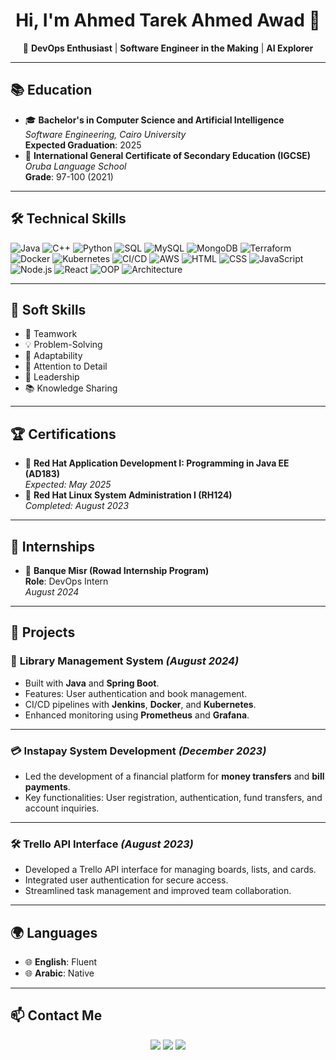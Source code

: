 <h1 align="center">Hi, I'm Ahmed Tarek Ahmed Awad 👋</h1>

<p align="center">
  🌟 <strong>DevOps Enthusiast</strong> | <strong>Software Engineer in the Making</strong> | <strong>AI Explorer</strong>
</p>

---

## 📚 **Education**
- 🎓 **Bachelor's in Computer Science and Artificial Intelligence**  
  *Software Engineering, Cairo University*  
  **Expected Graduation**: 2025  
- 📜 **International General Certificate of Secondary Education (IGCSE)**  
  *Oruba Language School*  
  **Grade**: 97-100 (2021)

---

## 🛠️ **Technical Skills**



 ![Java](https://img.shields.io/badge/Java-007396?style=for-the-badge&logo=java&logoColor=white) ![C++](https://img.shields.io/badge/C++-00599C?style=for-the-badge&logo=cplusplus&logoColor=white) ![Python](https://img.shields.io/badge/Python-3776AB?style=for-the-badge&logo=python&logoColor=white) ![SQL](https://img.shields.io/badge/SQL-336791?style=for-the-badge&logo=postgresql&logoColor=white) ![MySQL](https://img.shields.io/badge/MySQL-4479A1?style=for-the-badge&logo=mysql&logoColor=white) ![MongoDB](https://img.shields.io/badge/MongoDB-47A248?style=for-the-badge&logo=mongodb&logoColor=white) ![Terraform](https://img.shields.io/badge/Terraform-623CE4?style=for-the-badge&logo=terraform&logoColor=white) ![Docker](https://img.shields.io/badge/Docker-2496ED?style=for-the-badge&logo=docker&logoColor=white) ![Kubernetes](https://img.shields.io/badge/Kubernetes-326CE5?style=for-the-badge&logo=kubernetes&logoColor=white) ![CI/CD](https://img.shields.io/badge/CI%2FCD-430098?style=for-the-badge&logo=githubactions&logoColor=white) ![AWS](https://img.shields.io/badge/AWS-232F3E?style=for-the-badge&logo=amazonaws&logoColor=white) ![HTML](https://img.shields.io/badge/HTML-E34F26?style=for-the-badge&logo=html5&logoColor=white) ![CSS](https://img.shields.io/badge/CSS-1572B6?style=for-the-badge&logo=css3&logoColor=white) ![JavaScript](https://img.shields.io/badge/JavaScript-F7DF1E?style=for-the-badge&logo=javascript&logoColor=black) ![Node.js](https://img.shields.io/badge/Node.js-339933?style=for-the-badge&logo=nodedotjs&logoColor=white) ![React](https://img.shields.io/badge/React-61DAFB?style=for-the-badge&logo=react&logoColor=black)  ![OOP](https://img.shields.io/badge/OOP-1E90FF?style=for-the-badge&logo=java&logoColor=white) ![Architecture](https://img.shields.io/badge/Architecture-FF4500?style=for-the-badge&logo=arch-linux&logoColor=white) 

---

## 🤝 **Soft Skills**
- 🤝 Teamwork  
- 💡 Problem-Solving  
- 🔧 Adaptability  
- 🤔 Attention to Detail  
- 🌟 Leadership  
- 📚 Knowledge Sharing  

---

## 🏆 **Certifications**
- 🏅 **Red Hat Application Development I: Programming in Java EE (AD183)**  
  *Expected: May 2025*  
- 🏅 **Red Hat Linux System Administration I (RH124)**  
  *Completed: August 2023*

---

## 💼 **Internships**
- 🏢 **Banque Misr (Rowad Internship Program)**  
  **Role**: DevOps Intern  
  *August 2024*

---

## 🚀 **Projects**

### 📘 **Library Management System** *(August 2024)*  
- Built with **Java** and **Spring Boot**.  
- Features: User authentication and book management.  
- CI/CD pipelines with **Jenkins**, **Docker**, and **Kubernetes**.  
- Enhanced monitoring using **Prometheus** and **Grafana**.

---

### 💳 **Instapay System Development** *(December 2023)*  
- Led the development of a financial platform for **money transfers** and **bill payments**.  
- Key functionalities: User registration, authentication, fund transfers, and account inquiries.

---

### 🛠️ **Trello API Interface** *(August 2023)*  
- Developed a Trello API interface for managing boards, lists, and cards.  
- Integrated user authentication for secure access.  
- Streamlined task management and improved team collaboration.

---

## 🌍 **Languages**
- 🌐 **English**: Fluent  
- 🌐 **Arabic**: Native  

---

## 📫 **Contact Me**

<p align="center">
  <a href="mailto:ahmedtawad2002@gmail.com"><img src="https://img.shields.io/badge/Email-D14836?style=for-the-badge&logo=gmail&logoColor=white"></a>
  <a href="https://github.com/Atarook"><img src="https://img.shields.io/badge/GitHub-181717?style=for-the-badge&logo=github&logoColor=white"></a>
  <a href="https://www.linkedin.com/in/ahmed-tarek-968bb6268"><img src="https://img.shields.io/badge/LinkedIn-0077B5?style=for-the-badge&logo=linkedin&logoColor=white"></a>
</p>
